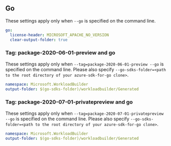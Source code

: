 ## Go

These settings apply only when `--go` is specified on the command line.

```yaml $(go)
go:
  license-header: MICROSOFT_APACHE_NO_VERSION
  clear-output-folder: true
```
### Tag: package-2020-06-01-preview and go

These settings apply only when `--tag=package-2020-06-01-preview --go` is specified on the command line.
Please also specify `--go-sdks-folder=<path to the root directory of your azure-sdk-for-go clone>`.

```yaml $(tag) == 'package-2020-06-01-preview' && $(go)
namespace: Microsoft.WorkloadBuilder
output-folder: $(go-sdks-folder)/workloadbuilder/Generated
```

### Tag: package-2020-07-01-privatepreview and go

These settings apply only when `--tag=package-2020-07-01-privatepreview --go` is specified on the command line.
Please also specify `--go-sdks-folder=<path to the root directory of your azure-sdk-for-go clone>`.

```yaml $(tag) == 'package-2020-07-01-privatepreview' && $(go)
namespace: Microsoft.WorkloadBuilder
output-folder: $(go-sdks-folder)/workloadbuilder/Generated
```
